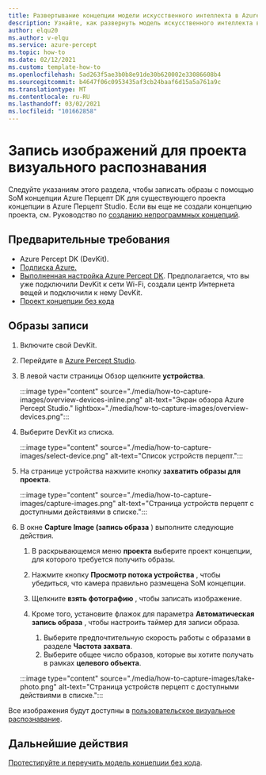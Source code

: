 ```yaml
---
title: Развертывание концепции модели искусственного интеллекта в Azure Перцепт DK
description: Узнайте, как развернуть модель искусственного интеллекта в Azure Перцепт DK из Azure Перцепт Studio.
author: elqu20
ms.author: v-elqu
ms.service: azure-percept
ms.topic: how-to
ms.date: 02/12/2021
ms.custom: template-how-to
ms.openlocfilehash: 5ad263f5ae3b0b8e91de30b620002e33086608b4
ms.sourcegitcommit: b4647f06c0953435af3cb24baaf6d15a5a761a9c
ms.translationtype: MT
ms.contentlocale: ru-RU
ms.lasthandoff: 03/02/2021
ms.locfileid: "101662858"
---
```

# <a name="capture-images-for-a-vision-project"></a>Запись изображений для проекта визуального распознавания

Следуйте указаниям этого раздела, чтобы записать образы с помощью SoM концепции Azure Перцепт DK для существующего проекта концепции в Azure Перцепт Studio. Если вы еще не создали концепцию проекта, см. Руководство по [созданию непрограммных концепций](./tutorial-nocode-vision.md).

## <a name="prerequisites"></a>Предварительные требования

- Azure Percept DK (DevKit).
- [Подписка Azure.](https://azure.microsoft.com/free/)
- [Выполненная настройка Azure Percept DK](./quickstart-percept-dk-set-up.md). Предполагается, что вы уже подключили DevKit к сети Wi-Fi, создали центр Интернета вещей и подключили к нему DevKit.
- [Проект концепции без кода](./tutorial-nocode-vision.md)

## <a name="capture-images"></a>Образы записи

1. Включите свой DevKit.

1. Перейдите в [Azure Percept Studio](https://go.microsoft.com/fwlink/?linkid=2135819).

1. В левой части страницы Обзор щелкните **устройства**.

    :::image type="content" source="./media/how-to-capture-images/overview-devices-inline.png" alt-text="Экран обзора Azure Percept Studio." lightbox="./media/how-to-capture-images/overview-devices.png":::

1. Выберите DevKit из списка.

    :::image type="content" source="./media/how-to-capture-images/select-device.png" alt-text="Список устройств перцепт.":::

1. На странице устройства нажмите кнопку **захватить образы для проекта**.

    :::image type="content" source="./media/how-to-capture-images/capture-images.png" alt-text="Страница устройств перцепт с доступными действиями в списке.":::

1. В окне **Capture Image (запись образа** ) выполните следующие действия.

    1. В раскрывающемся меню **проекта** выберите проект концепции, для которого требуется получить образы.

    1. Нажмите кнопку **Просмотр потока устройства** , чтобы убедиться, что камера правильно размещена SoM концепции.

    1. Щелкните **взять фотографию** , чтобы записать изображение.

    1. Кроме того, установите флажок для параметра **Автоматическая запись образа** , чтобы настроить таймер для записи образа.

        1. Выберите предпочтительную скорость работы с образами в разделе **Частота захвата**.
        1. Выберите общее число образов, которые вы хотите получать в рамках **целевого объекта**.

    :::image type="content" source="./media/how-to-capture-images/take-photo.png" alt-text="Страница устройств перцепт с доступными действиями в списке.":::

Все изображения будут доступны в [пользовательское визуальное распознавание](https://www.customvision.ai/).

## <a name="next-steps"></a>Дальнейшие действия

[Протестируйте и переучить модель концепции без кода](https://docs.microsoft.com/azure/cognitive-services/custom-vision-service/test-your-model).